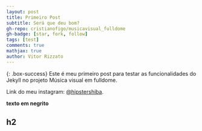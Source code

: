 ```yaml
---
layout: post
title: Primeiro Post
subtitle: Será que deu bom?
gh-repo: cristianofigo/musicavisual_fulldome
gh-badge: [star, fork, follow]
tags: [test]
comments: true
mathjax: true
author: Vitor Rizzato
---
```

{: .box-success}
Este é meu primeiro post para testar as funcionalidades do Jekyll no projeto Música visual em fulldome.

Link do meu instagram: [@hipstershiba](https://www.instagram.com/hipstershiba/).

 **texto em negrito**

 ## h2

 
